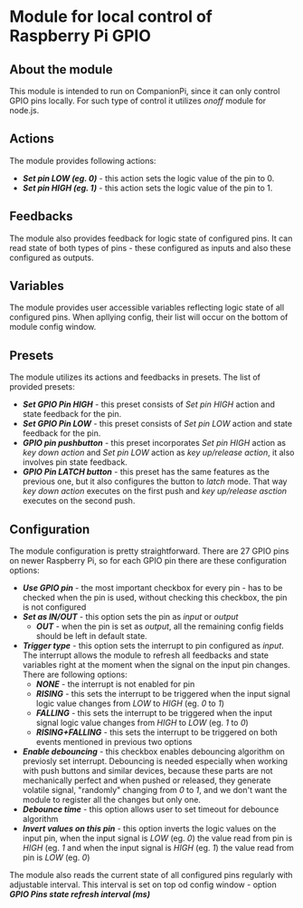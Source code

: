 # Module for local control of Raspberry Pi GPIO #

## About the module ##
This module is intended to run on CompanionPi, since it can only control GPIO pins locally. For such type of control it
utilizes *onoff* module for node.js.

## Actions ##
The module provides following actions:
- ***Set pin LOW (eg. 0)*** - this action sets the logic value of the pin to 0.
- ***Set pin HIGH (eg. 1)*** - this action sets the logic value of the pin to 1.

## Feedbacks ##
The module also provides feedback for logic state of configured pins. It can read state of both types of pins - these configured as inputs and also these configured as outputs.

## Variables ##
The module provides user accessible variables reflecting logic state of all configured pins. When apllying config, their list will occur on the bottom of module config window.

## Presets ##
The module utilizes its actions and feedbacks in presets.
The list of provided presets:
- ***Set GPIO Pin HIGH*** - this preset consists of *Set pin HIGH* action and state feedback for the pin.
- ***Set GPIO Pin LOW*** - this preset consists of *Set pin LOW* action and state feedback for the pin.
- ***GPIO pin pushbutton*** - this preset incorporates *Set pin HIGH* action as *key down action* and *Set pin LOW* action as *key up/release action*, it also involves pin state feedback.
- ***GPIO Pin LATCH button*** - this preset has the same features as the previous one, but it also configures the button to *latch* mode. That way *key down action* executes on the first push and *key up/release asction* executes on the second push.

## Configuration ##
The module configuration is pretty straightforward. 
There are 27 GPIO pins on newer Raspberry Pi, so for each GPIO pin there are these configuration options:
- ***Use GPIO pin*** - the most important checkbox for every pin - has to be checked when the pin is used, without checking this checkbox, the pin is not configured
- ***Set as IN/OUT*** - this option sets the pin as *input* or *output*
    - ***OUT*** - when the pin is set as *output*, all the remaining config fields should be left in default state.
- ***Trigger type*** - this option sets the interrupt to pin configured as *input*. The interrupt allows the module to refresh all feedbacks and state variables right at the moment when the signal on the input pin changes.
There are following options:
    - ***NONE*** - the interrupt is not enabled for pin
    - ***RISING*** - this sets the interrupt to be triggered when the input signal logic value changes from *LOW* to *HIGH* (eg. *0* to *1*)
    - ***FALLING*** - this sets the interrupt to be triggered when the input signal logic value changes from *HIGH* to *LOW* (eg. *1* to *0*)
    - ***RISING+FALLING*** - this sets the interrupt to be triggered on both events mentioned in previous two options
- ***Enable debouncing*** - this checkbox enables debouncing algorithm on previosly set interrupt. Debouncing is needed especially when working with push buttons and similar devices, because these parts are not mechanically perfect and when pushed or released, they generate volatile signal, "randomly" changing from *0* to *1*, and we don't want the module to register all the changes but only one.
- ***Debounce time*** - this option allows user to set timeout for debounce algorithm
- ***Invert values on this pin*** - this option inverts the logic values on the input pin, when the input signal is *LOW* (eg. *0*) the value read from pin is *HIGH* (eg. *1* and when the input signal is *HIGH* (eg. *1*) the value read from pin is *LOW* (eg. *0*)

The module also reads the current state of all configured pins regularly with adjustable interval. This interval is set on top od config window - option ***GPIO Pins state refresh interval (ms)***